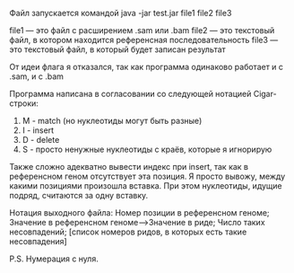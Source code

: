 Файл запускается командой java -jar test.jar file1 file2 file3

file1 — это файл с расширением .sam или .bam
file2 — это текстовый файл, в котором находится референсная последовательность
file3 — это текстовый файл, в который будет записан результат

От идеи флага я отказался, так как программа одинаково работает и с .sam, и с .bam

Программа написана в согласовании со следующей нотацией Cigar-строки:
1) M - match (но нуклеотиды могут быть разные)
2) I - insert
3) D - delete
4) S - просто ненужные нуклеотиды с краёв, которые я игнорирую

Также сложно адекватно вывести индекс при insert, так как в референсном геном отсутствует эта позиция. Я просто вывожу, между какими позициями произошла вставка. При этом нуклеотиды, идущие подряд, считаются за одну вставку.

Нотация выходного файла:
Номер позиции в референсном геноме; Значение в референсном геноме-->Значение в риде; Число таких несовпадений; [список номеров ридов, в которых есть такие несовпадения]

P.S. Нумерация с нуля.
